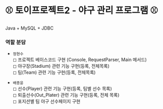 # ⚾ 토이프로젝트2 - 야구 관리 프로그램 ⚾

Java + MySQL + JDBC

### 역할 분담
- `정현수` <br>
  ◻ 프로젝트 베이스코드 구현 (Console, RequestParser, Main 메서드) <br>
  ◻ 야구장(Stadium) 관련 기능 구현(등록, 전체목록) <br>
  ◻ 팀(Team) 관련 기능 구현(등록, 전체목록) <br>

- `배종윤` <br>
  ◻ 선수(Player) 관련 기능 구현(등록, 팀별 선수 목록) <br>
  ◻ 퇴출선수(Out_Plater) 관련 기능 구현(등록, 전체 목록) <br>
  ◻ 포지션별 팀 야구 선수페이지 구현 <br>
